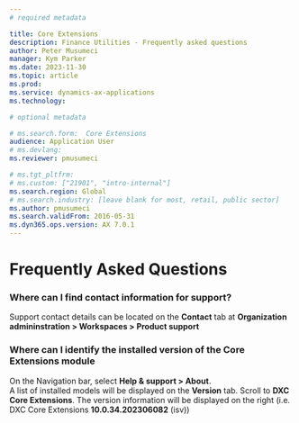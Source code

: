 ```yaml
---
# required metadata

title: Core Extensions 
description: Finance Utilities - Frequently asked questions 
author: Peter Musumeci
manager: Kym Parker
ms.date: 2023-11-30
ms.topic: article
ms.prod: 
ms.service: dynamics-ax-applications
ms.technology: 

# optional metadata

# ms.search.form:  Core Extensions
audience: Application User
# ms.devlang: 
ms.reviewer: pmusumeci

# ms.tgt_pltfrm: 
# ms.custom: ["21901", "intro-internal"]
ms.search.region: Global
# ms.search.industry: [leave blank for most, retail, public sector]
ms.author: pmusumeci
ms.search.validFrom: 2016-05-31
ms.dyn365.ops.version: AX 7.0.1
---
```


# 	Frequently Asked Questions

### Where can I find contact information for support?
   
Support contact details can be located on the **Contact** tab at **Organization admininstration > Workspaces > Product support**
  
### Where can I identify the installed version of the Core Extensions module

On the Navigation bar, select **Help & support > About**. <br>
A list of installed models will be displayed on the **Version** tab.  Scroll to **DXC Core Extensions**. The version information will be displayed on the right (i.e. DXC Core Extensions **10.0.34.202306082** (isv))
